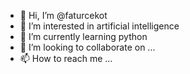 - 👋 Hi, I’m @faturcekot
- 👀 I’m interested in artificial intelligence 
- 🌱 I’m currently learning python
- 💞️ I’m looking to collaborate on ...
- 📫 How to reach me ...

<!---
faturcekot/faturcekot is a ✨ special ✨ repository because its `README.md` (this file) appears on your GitHub profile.
You can click the Preview link to take a look at your changes.
--->
